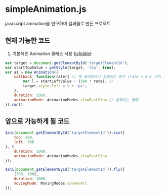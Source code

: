 # simpleAnimation.js
javascript animation을 연구하며 결과물로 만든 프로젝트

## 현재 가능한 코드
1. 기본적인 Animation 클래스 사용 ([jsfiddle](https://jsfiddle.net/widyou/w4u5nhyc))
```javascript
var target = document.getElementById('targetElementId');
var startTopValue = getStyle(target, 'top', true);
var a1 = new Animation({
	callback: function(rate){ // 매 프레임마다 실행되는 함수 (rate = 0~1 사이의 float)
		var l = startLeftValue + (300 * rate); //
		target.style.left = l + 'px';
	},
	duration: 1000,
	animationMode: AnimationModes.slowFastSlow // 움직이는 형태
}).run();
```

## 앞으로 가능하게 될 코드
```javascript
$ani(document.getElementById('targetElementId')).css({
	top: 300,
	left: 300
}, {
	duration: 1000,
	animationMode: AnimationModes.slowFastSlow
});
```
```javascript
$ani(document.getElementById('targetElementId')).fly({
	[300, 300],
	duration: 1000,
	movingMode: MovingModes.convexArc
});
```
